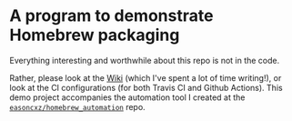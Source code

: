 A program to demonstrate Homebrew packaging
===========================================

Everything interesting and worthwhile about this repo is not in the code.

Rather, please look at the [Wiki][wiki] (which I've spent a lot of time writing!), or look at the CI configurations (for both Travis CI and Github Actions). This demo project accompanies the automation tool I created at the [`easoncxz/homebrew_automation`][auto] repo.

[auto]: https://github.com/easoncxz/homebrew-automation
[wiki]: https://github.com/easoncxz/hello-homebrew-packaging/wiki
